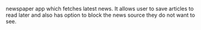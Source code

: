 newspaper app which fetches latest news. It allows user to save articles to read later and  also has option to block the news source they do not want to see.
